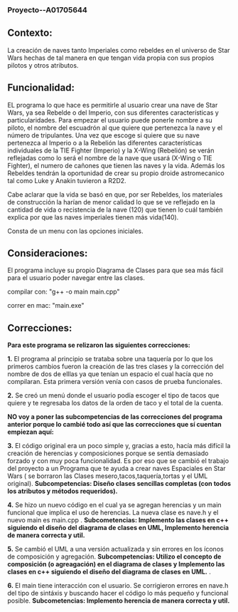 ### **Proyecto--A01705644**

## **Contexto:**

La creación de naves tanto Imperiales como rebeldes en el universo de Star Wars hechas de tal manera en que tengan vida propia con sus propios pilotos y otros atributos.


## **Funcionalidad:**

EL programa lo que hace es permitirle al usuario crear una nave de Star Wars, ya sea Rebelde o del Imperio, con sus diferentes características y particularidades. Para empezar el usuario puede ponerle nombre a su piloto, el nombre del escuadrón al que quiere que pertenezca la nave y el número de tripulantes. Una vez que escoge si quiere que su nave pertenezca al Imperio o a la Rebelión las diferentes características individuales de la TIE Fighter (Imperio) y la X-Wing (Rebelión) se verán reflejadas como lo será el nombre de la nave que usará (X-Wing o TIE Fighter), el numero de cañones que tienen las naves y la vida. Además los Rebeldes tendrán la oportunidad de crear su propio droide astromecanico tal como Luke y Anakin tuvieron a R2D2.

Cabe aclarar que la vida se basó en que, por ser Rebeldes, los materiales de construcción la harían de menor calidad lo que se ve reflejado en la cantidad de vida o recistencia de la nave (120) que tienen lo cuál también explica por que las naves imperiales tienen más vida(140).

Consta de un menu con las opciones iniciales.

## **Consideraciones:**

El programa incluye su propio Diagrama de Clases para que sea más fácil para el usuario poder navegar entre las clases.

compilar con: "g++ -o main main.cpp"

correr en mac: "main.exe"


## **Correcciones:**

**Para este programa se relizaron las siguientes correcciones:**

**1.** El programa al principio se trataba sobre una taquería por lo que los primeros cambios fueron la creación de las tres clases y la corrección del nombre de dos de elllas ya que tenían un espacio el cual hacía que no compilaran. Esta primera versión venía con casos de prueba funcionales. 

**2.** Se creó un menú donde el usuario podía escoger el tipo de tacos que quiere y te regresaba los datos de la orden de taco y el total de la cuenta.

**NO voy a poner las subcompetencias de las correcciones del programa anterior porque lo cambié todo así que las correcciones que sí cuentan empiezan aquí:** 

**3.** El código original era un poco simple y, gracias a esto, hacía más difícil la creación de herencias y composiciones porque se sentía demasiado forzado y con muy poca funcionalidad. Es por eso que se cambió el trabajo del proyecto a un Programa que te ayuda a crear naves Espaciales en Star Wars ( se borraron las Clases mesero,tacos,taquería,tortas y el UML original). 
**Subcompetencias: Diseño clases sencillas completas (con todos los atributos y métodos requeridos).**


**4.** Se hizo un nuevo código en el cual ya se agregan herencias y un main funcional que implica el uso de herencias. La nueva clase es nave.h y el nuevo main es main.cpp .
**Subcometencias: Implemento las clases en c++ siguiendo el diseño del diagrama de clases en UML, Implemento herencia de manera correcta y util.**


**5.** Se cambió el UML a una versión actualizada y sin errores en los íconos de composición y agregación. 
**Subcompetencias: Utilizo el concepto de composición (o agreagación) en el diagrama de clases y Implemento las clases en c++ siguiendo el diseño del diagrama de clases en UML.**
.


**6.** El main tiene interacción con el usuario. Se corrigieron errores en nave.h del tipo de sintáxis y buscando hacer el código lo más pequeño y funcional posible. 
**Subcometencias: Implemento herencia de manera correcta y util.**
